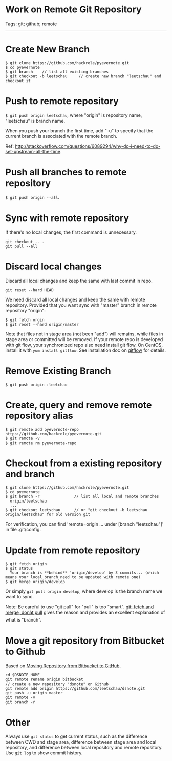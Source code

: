 # Work on Remote Git Repository
Tags: git; github; remote

------

# Create New Branch

```
$ git clone https://github.com/hackrole/pyevernote.git
$ cd pyevernote
$ git branch    // list all existing branches
$ git checkout -b leetschau     // create new branch "leetschau" and checkout it
```
# Push to remote repository

`$ git push origin leetschau`, where "origin" is repository name, "leetschau" is branch name.

When you push your branch the first time, add "-u" to specify that the current branch is associated with the remote branch.

Ref: http://stackoverflow.com/questions/6089294/why-do-i-need-to-do-set-upstream-all-the-time.

# Push all branches to remote repository

`$ git push origin --all`.

# Sync with remote repository

If there's no local changes, the first command is unnecessary.

    git checkout -- .
    git pull --all

# Discard local changes 

Discard all local changes and keep the same with last commit in repo.

    git reset --hard HEAD

We need discard all local changes and keep the same with remote repository. Provided that you want sync with "master" branch in remote repository "origin":

    $ git fetch orgin
    $ git reset --hard origin/master

Note that files not in stage area (not been "add") will remains, while files in stage area or committed will be removed.
If your remote repo is developed with git flow, your synchronized repo also need install git flow.
On CentOS, install it with `yum install gitflow`. See installation doc on [gitflow](https://github.com/nvie/gitflow) for details.

# Remove Existing Branch

    $ git push origin :leetchao

# Create, query and remove remote repository alias

    $ git remote add pyevernote-repo https://github.com/hackrole/pyevernote.git
    $ git remote -v
    $ git remote rm pyevernote-repo

# Checkout from a existing repository and branch

```
$ git clone https://github.com/hackrole/pyevernote.git
$ cd pyevernote
$ git branch -r               // list all local and remote branches
  origin/leetschau
  ...
$ git checkout leetschau      // or "git checkout -b leetschau origin/leetschau" for old version git
```
For verification, you can find 'remote=origin ... under [branch "leetschau"]' in file .git/config.

# Update from remote repository

```
$ git fetch origin
$ git status
  Your branch is **behind** 'origin/develop' by 3 commits... (which means your local branch need to be updated with remote one)
$ git merge origin/develop
```

Or simply `git pull origin develop`, where develop is the branch name we want to sync.

Note: Be careful to use "git pull" for "pull" is too "smart".
[git: fetch and merge, donât pull](http://longair.net/blog/2009/04/16/git-fetch-and-merge/) gives the reason and provides an excellent explanation of what is "branch".

# Move a git repository from Bitbucket to Github

Based on [Moving Repository from Bitbucket to GitHub](http://www.blackdogfoundry.com/blog/moving-repository-from-bitbucket-to-github/).

```
cd $DSNOTE_HOME
git remote rename origin bitbucket
// create a new repository "dsnote" on Github
git remote add origin https://github.com/leetschau/dsnote.git
git push -u origin master
git remote -v
git branch -r
```
# Other

Always use `git status` to get current status, such as the difference between CWD and stage area, difference between stage area and local repository, and difference between local repository and remote repository.
Use `git log` to show commit history.
